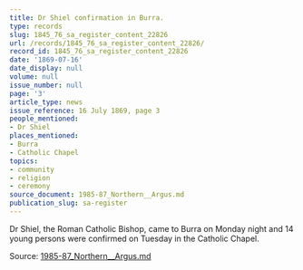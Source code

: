 ```yaml
---
title: Dr Shiel confirmation in Burra.
type: records
slug: 1845_76_sa_register_content_22826
url: /records/1845_76_sa_register_content_22826/
record_id: 1845_76_sa_register_content_22826
date: '1869-07-16'
date_display: null
volume: null
issue_number: null
page: '3'
article_type: news
issue_reference: 16 July 1869, page 3
people_mentioned:
- Dr Shiel
places_mentioned:
- Burra
- Catholic Chapel
topics:
- community
- religion
- ceremony
source_document: 1985-87_Northern__Argus.md
publication_slug: sa-register
---
```


Dr Shiel, the Roman Catholic Bishop, came to Burra on Monday night and 14 young persons were confirmed on Tuesday in the Catholic Chapel.

Source: [1985-87_Northern__Argus.md](/downloads/markdown/1985-87_Northern__Argus.md)
